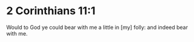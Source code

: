 # 2 Corinthians 11:1

Would to God ye could bear with me a little in [my] folly: and indeed bear with me.